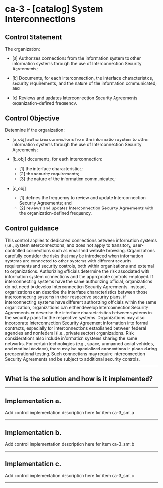 # ca-3 - \[catalog\] System Interconnections

## Control Statement

The organization:

- \[a\] Authorizes connections from the information system to other information systems through the use of Interconnection Security Agreements;

- \[b\] Documents, for each interconnection, the interface characteristics, security requirements, and the nature of the information communicated; and

- \[c\] Reviews and updates Interconnection Security Agreements organization-defined frequency.

## Control Objective

Determine if the organization:

- \[a_obj\] authorizes connections from the information system to other information systems through the use of Interconnection Security Agreements;

- \[b_obj\] documents, for each interconnection:

  - \[1\] the interface characteristics;
  - \[2\] the security requirements;
  - \[3\] the nature of the information communicated;

- \[c_obj\]

  - \[1\] defines the frequency to review and update Interconnection Security Agreements; and
  - \[2\] reviews and updates Interconnection Security Agreements with the organization-defined frequency.

## Control guidance

This control applies to dedicated connections between information systems (i.e., system interconnections) and does not apply to transitory, user-controlled connections such as email and website browsing. Organizations carefully consider the risks that may be introduced when information systems are connected to other systems with different security requirements and security controls, both within organizations and external to organizations. Authorizing officials determine the risk associated with information system connections and the appropriate controls employed. If interconnecting systems have the same authorizing official, organizations do not need to develop Interconnection Security Agreements. Instead, organizations can describe the interface characteristics between those interconnecting systems in their respective security plans. If interconnecting systems have different authorizing officials within the same organization, organizations can either develop Interconnection Security Agreements or describe the interface characteristics between systems in the security plans for the respective systems. Organizations may also incorporate Interconnection Security Agreement information into formal contracts, especially for interconnections established between federal agencies and nonfederal (i.e., private sector) organizations. Risk considerations also include information systems sharing the same networks. For certain technologies (e.g., space, unmanned aerial vehicles, and medical devices), there may be specialized connections in place during preoperational testing. Such connections may require Interconnection Security Agreements and be subject to additional security controls.

______________________________________________________________________

## What is the solution and how is it implemented?

<!-- Please leave this section blank and enter implementation details in the parts below. -->

______________________________________________________________________

## Implementation a.

Add control implementation description here for item ca-3_smt.a

______________________________________________________________________

## Implementation b.

Add control implementation description here for item ca-3_smt.b

______________________________________________________________________

## Implementation c.

Add control implementation description here for item ca-3_smt.c

______________________________________________________________________
